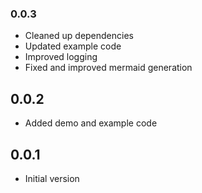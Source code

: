 ### 0.0.3

* Cleaned up dependencies
* Updated example code
* Improved logging
* Fixed and improved mermaid generation

## 0.0.2

* Added demo and example code

## 0.0.1

* Initial version
